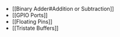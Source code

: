 - [[Binary Adder#Addition or Subtraction]]
- [[GPIO Ports]]
- [[Floating Pins]]
- [[Tristate Buffers]]